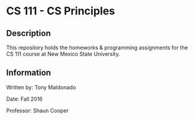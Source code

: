 # CS 111 - CS Principles

## Description
This repository holds the homeworks &  programming assignments for the CS 111 course at New Mexico State University.

## Information
Written by: Tony Maldonado

Date: Fall 2016

Professor: Shaun Cooper
